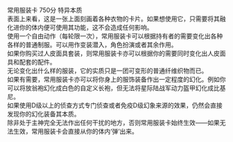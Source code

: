 <title>常用服装卡</title>
<meta name="GENERATOR" content="WinCHM">
<meta http-equiv="Content-Type" content="text/html; charset=gb2312">
<br>常用服装卡 750分 特异本质
<br>表面上来看，这是一张上面刻画着各种衣物的卡片。如果想使用它，只需要将其融化进你的体内便可使用其功能，这不会造成任何影响。
<br>使用一个自由动作（每轮限一次），常用服装卡可以根据持有者的需要变化出各种各样的普通制服。可以用作变装潜入，角色扮演或者其余作用。
<br>如果你购买过人皮面具套装，则常用服装卡亦可以根据你的需要同时变化出人皮面具和配套的配件。
<br>无论变化出什么样的服装，它的实质只是一团可变形的普通纤维织物而已。
<br>如果有需要，常用服装卡亦可以将你身上的服饰装备作出一定程度的幻化。例如你可以将放翁袍幻化成白色的自定义长袍，但无法将星际陆战军动力盔甲幻化成比基尼。
<br>如果使用D级以上的侦查方式专门侦查或者免疫D级幻象来源的效果，仍然会直接发现你的幻化装备其本质。
<br>除非处于主神完全无法作出任何干扰的地方，否则常用服装卡始终生效——如果无法生效，常用服装卡会直接从你的体内‘弹’出来。